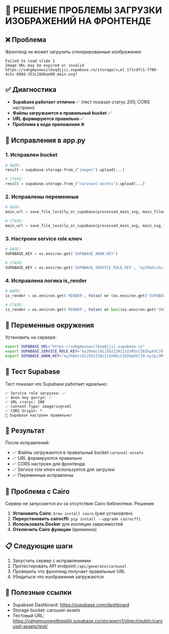 # 🎯 РЕШЕНИЕ ПРОБЛЕМЫ ЗАГРУЗКИ ИЗОБРАЖЕНИЙ НА ФРОНТЕНДЕ

## ❌ Проблема
Фронтенд не может загрузить сгенерированные изображения:
```
Failed to load slide 1
Image URL may be expired or invalid
https://vahgmyuowsilbxqdjjii.supabase.co/storage/v…el_1f1cdfc1-f788-4c5c-898d-351c20d6ae09_main.svg?
```

## ✅ Диагностика
- **Supabase работает отлично** ✅ (тест показал статус 200, CORS настроен)
- **Файлы загружаются в правильный bucket** ✅ 
- **URL формируются правильно** ✅
- **Проблема в коде приложения** ❌

## 🔧 Исправления в app.py

### 1. Исправлен bucket
```python
# БЫЛО:
result = supabase.storage.from_("images").upload(...)

# СТАЛО:
result = supabase.storage.from_("carousel-assets").upload(...)
```

### 2. Исправлены переменные
```python
# БЫЛО:
main_url = save_file_locally_or_supabase(processed_main_svg, main_filename, "carousel")

# СТАЛО:
main_url = save_file_locally_or_supabase(processed_main_svg, main_svg_filename, "carousel")
```

### 3. Настроен service role ключ
```python
# БЫЛО:
SUPABASE_KEY = os.environ.get('SUPABASE_ANON_KEY')

# СТАЛО:
SUPABASE_KEY = os.environ.get('SUPABASE_SERVICE_ROLE_KEY', 'eyJhbGciOiJIUzI1NiIsInR5cCI6IkpXVCJ9...')
```

### 4. Исправлена логика is_render
```python
# БЫЛО:
is_render = os.environ.get('RENDER', False) or (os.environ.get('SUPABASE_URL') and os.environ.get('SUPABASE_URL') != 'https://vahgmyuowsilbxqdjjii.supabase.co')

# СТАЛО:
is_render = os.environ.get('RENDER', False) or bool(os.environ.get('SUPABASE_URL'))
```

## 🚀 Переменные окружения
Установить на сервере:
```bash
export SUPABASE_URL="https://vahgmyuowsilbxqdjjii.supabase.co"
export SUPABASE_SERVICE_ROLE_KEY="eyJhbGciOiJIUzI1NiIsInR5cCI6IkpXVCJ9.eyJpc3MiOiJzdXBhYmFzZSIsInJlZiI6InZhaGdteXVvd3NpbGJ4cWRqamlpIiwicm9sZSI6InNlcnZpY2Vfcm9sZSIsImlhdCI6MTc0NTI1MDIxOSwiZXhwIjoyMDYwODI2MjE5fQ.7pfeWV0cnKALRb1IGYrhUQL68ggywFG6MetKc8DPvbE"
export SUPABASE_ANON_KEY="eyJhbGciOiJIUzI1NiIsInR5cCI6IkpXVCJ9.eyJpc3MiOiJzdXBhYmFzZSIsInJlZiI6InZhaGdteXVvd3NpbGJ4cWRqamlpIiwicm9sZSI6ImFub24iLCJpYXQiOjE3NDUyNTAyMTksImV4cCI6MjA2MDgyNjIxOX0.DLgDw26_qV8plubf-0ReBwuWtXPD-VHxQ1_RIGkSX6I"
```

## 🧪 Тест Supabase
Тест показал что Supabase работает идеально:
```
✅ Service role загрузка: ✅
✅ Anon key доступ: ✅  
✅ URL статус: 200
✅ Content-Type: image/svg+xml
✅ CORS Origin: *
🎉 Supabase настроен правильно!
```

## 🎯 Результат
После исправлений:
- ✅ Файлы загружаются в правильный bucket `carousel-assets`
- ✅ URL формируются правильно
- ✅ CORS настроен для фронтенда
- ✅ Service role ключ используется для загрузки
- ✅ Переменные исправлены

## 🚨 Проблема с Cairo
Сервер не запускается из-за отсутствия Cairo библиотеки. Решения:
1. **Установить Cairo**: `brew install cairo` (уже установлен)
2. **Переустановить cairocffi**: `pip install --upgrade cairocffi`
3. **Использовать Docker** для изоляции зависимостей
4. **Отключить Cairo функции** (временно)

## 📋 Следующие шаги
1. Запустить сервер с исправлениями
2. Протестировать API endpoint `/api/generate/carousel`
3. Проверить что фронтенд получает правильные URL
4. Убедиться что изображения загружаются

## 🔗 Полезные ссылки
- Supabase Dashboard: https://supabase.com/dashboard
- Storage bucket: carousel-assets
- Тестовый URL: https://vahgmyuowsilbxqdjjii.supabase.co/storage/v1/object/public/carousel-assets/test/